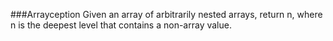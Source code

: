 ###Arrayception
Given an array of arbitrarily nested arrays, return n, where n is the deepest level that contains a non-array value.
